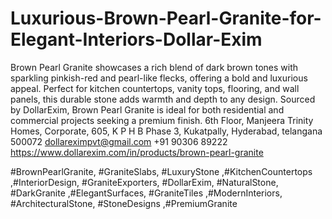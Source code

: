 # Luxurious-Brown-Pearl-Granite-for-Elegant-Interiors-Dollar-Exim
 Brown Pearl Granite showcases a rich blend of dark brown tones with sparkling pinkish-red and pearl-like flecks, offering a bold and luxurious appeal. Perfect for kitchen countertops, vanity tops, flooring, and wall panels, this durable stone adds warmth and depth to any design. Sourced by DollarExim, Brown Pearl Granite is ideal for both residential and commercial projects seeking a premium finish.
6th Floor, Manjeera Trinity Homes, Corporate, 605, K P H B Phase 3, Kukatpally, Hyderabad, telangana 500072
dollareximpvt@gmail.com
+91 90306 89222
https://www.dollarexim.com/in/products/brown-pearl-granite 

 #BrownPearlGranite, #GraniteSlabs, #LuxuryStone ,#KitchenCountertops ,#InteriorDesign, #GraniteExporters, #DollarExim, #NaturalStone, #DarkGranite ,#ElegantSurfaces, #GraniteTiles ,#ModernInteriors, #ArchitecturalStone, #StoneDesigns ,#PremiumGranite
